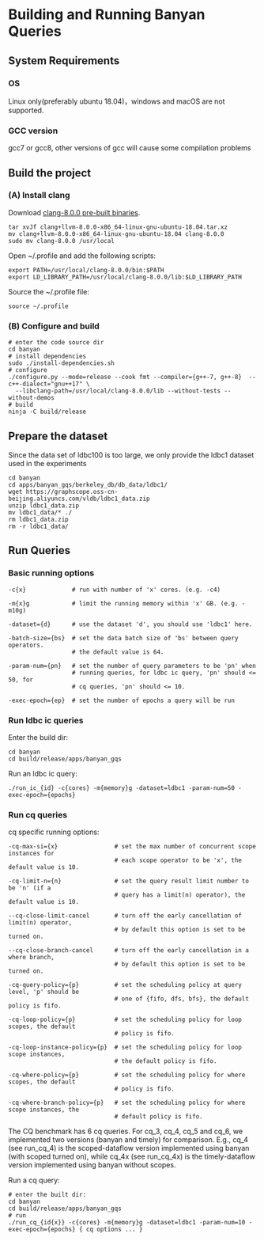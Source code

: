 # Building and Running Banyan Queries

## System Requirements

### OS
Linux only(preferably ubuntu 18.04)，windows and macOS are not supported.
### GCC version
gcc7 or gcc8, other versions of gcc will cause some compilation problems

## Build the project

### (A) Install clang
Download [clang-8.0.0 pre-built binaries](
http://releases.llvm.org/8.0.0/clang+llvm-8.0.0-x86_64-linux-gnu-ubuntu-18.04.tar.xz).
```shell
tar xvJf clang+llvm-8.0.0-x86_64-linux-gnu-ubuntu-18.04.tar.xz
mv clang+llvm-8.0.0-x86_64-linux-gnu-ubuntu-18.04 clang-8.0.0
sudo mv clang-8.0.0 /usr/local
```
Open ~/.profile and add the following scripts:
```shell
export PATH=/usr/local/clang-8.0.0/bin:$PATH
export LD_LIBRARY_PATH=/usr/local/clang-8.0.0/lib:$LD_LIBRARY_PATH
```
Source the ~/.profile file:
```shell
source ~/.profile
```

### (B) Configure and build
```shell
# enter the code source dir
cd banyan
# install dependencies
sudo ./install-dependencies.sh
# configure
./configure.py --mode=release --cook fmt --compiler={g++-7, g++-8}  --c++-dialect="gnu++17" \
  --libclang-path=/usr/local/clang-8.0.0/lib --without-tests --without-demos
# build
ninja -C build/release
``` 

## Prepare the dataset
Since the data set of ldbc100 is too large, we only provide the ldbc1 dataset used in the experiments
```shell
cd banyan
cd apps/banyan_gqs/berkeley_db/db_data/ldbc1/
wget https://graphscope.oss-cn-beijing.aliyuncs.com/vldb/ldbc1_data.zip
unzip ldbc1_data.zip
mv ldbc1_data/* ./
rm ldbc1_data.zip
rm -r ldbc1_data/
```

## Run Queries

### Basic running options
```
-c{x}             # run with number of 'x' cores. (e.g. -c4)

-m{x}g            # limit the running memory within 'x' GB. (e.g. -m10g)

-dataset={d}      # use the dataset 'd', you should use 'ldbc1' here.

-batch-size={bs}  # set the data batch size of 'bs' between query operators.
                  # the default value is 64.

-param-num={pn}   # set the number of query parameters to be 'pn' when
                  # running queries, for ldbc ic query, 'pn' should <= 50, for
                  # cq queries, 'pn' should <= 10.
                  
-exec-epoch={ep}  # set the number of epochs a query will be run 
```

### Run ldbc ic queries
Enter the build dir:
```shell
cd banyan
cd build/release/apps/banyan_gqs
```
Run an ldbc ic query:
```shell
./run_ic_{id} -c{cores} -m{memory}g -dataset=ldbc1 -param-num=50 -exec-epoch={epochs}
```

### Run cq queries
cq specific running options:
```
-cq-max-si={x}                # set the max number of concurrent scope instances for
                              # each scope operator to be 'x', the default value is 10.

-cq-limit-n={n}               # set the query result limit number to be 'n' (if a
                              # query has a limit(n) operator), the default value is 10.

--cq-close-limit-cancel       # turn off the early cancellation of limit(n) operator,
                              # by default this option is set to be turned on.
                                    
--cq-close-branch-cancel      # turn off the early cancellation in a where branch,
                              # by default this option is set to be turned on.
                            
-cq-query-policy={p}          # set the scheduling policy at query level, 'p' should be
                              # one of {fifo, dfs, bfs}, the default policy is fifo.
                            
-cq-loop-policy={p}           # set the scheduling policy for loop scopes, the default
                              # policy is fifo.

-cq-loop-instance-policy={p}  # set the scheduling policy for loop scope instances,
                              # the default policy is fifo.
                             
-cq-where-policy={p}          # set the scheduling policy for where scopes, the default
                              # policy is fifo.

-cq-where-branch-policy={p}   # set the scheduling policy for where scope instances, the
                              # default policy is fifo.
```

The CQ benchmark has 6 cq queries. For cq_3, cq_4, cq_5 and cq_6, we implemented two versions 
(banyan and timely) for comparison. E.g., cq_4 (see run_cq_4) is the scoped-dataflow version 
implemented using banyan (with scoped turned on), while cq_4x (see run_cq_4x) is the timely-dataflow 
version implemented using banyan without scopes.

Run a cq query:
```shell
# enter the built dir:
cd banyan
cd build/release/apps/banyan_gqs
# run
./run_cq_{id{x}} -c{cores} -m{memory}g -dataset=ldbc1 -param-num=10 -exec-epoch={epochs} { cq options ... }
```